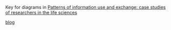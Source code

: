 
Key for diagrams in
[Patterns of information use and exchange: case studies of researchers in the life sciences](http://www.rin.ac.uk/system/files/attachments/Patterns_information_use-REPORT_Nov09.pdf)

[blog](https://zzzoot.blogspot.ca/2009/11/data-life-cycle-patterns-in-life.html)